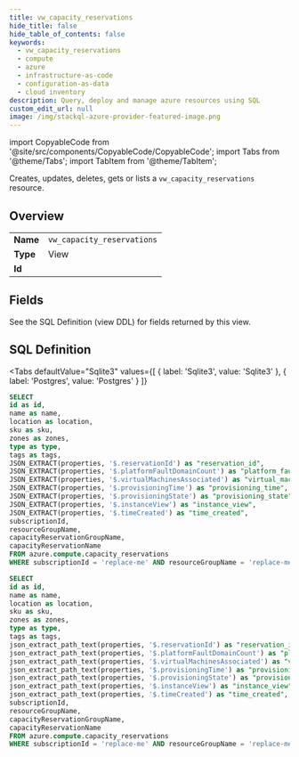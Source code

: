 ```yaml
--- 
title: vw_capacity_reservations
hide_title: false
hide_table_of_contents: false
keywords:
  - vw_capacity_reservations
  - compute
  - azure
  - infrastructure-as-code
  - configuration-as-data
  - cloud inventory
description: Query, deploy and manage azure resources using SQL
custom_edit_url: null
image: /img/stackql-azure-provider-featured-image.png
---
```


import CopyableCode from '@site/src/components/CopyableCode/CopyableCode';
import Tabs from '@theme/Tabs';
import TabItem from '@theme/TabItem';

Creates, updates, deletes, gets or lists a <code>vw_capacity_reservations</code> resource.

## Overview
<table><tbody>
<tr><td><b>Name</b></td><td><code>vw_capacity_reservations</code></td></tr>
<tr><td><b>Type</b></td><td>View</td></tr>
<tr><td><b>Id</b></td><td><CopyableCode code="azure.compute.vw_capacity_reservations" /></td></tr>
</tbody></table>

## Fields

See the SQL Definition (view DDL) for fields returned by this view.

## SQL Definition

<Tabs
defaultValue="Sqlite3"
values={[
{ label: 'Sqlite3', value: 'Sqlite3' },
{ label: 'Postgres', value: 'Postgres' }
]}
>
<TabItem value="Sqlite3">

```sql
SELECT
id as id,
name as name,
location as location,
sku as sku,
zones as zones,
type as type,
tags as tags,
JSON_EXTRACT(properties, '$.reservationId') as "reservation_id",
JSON_EXTRACT(properties, '$.platformFaultDomainCount') as "platform_fault_domain_count",
JSON_EXTRACT(properties, '$.virtualMachinesAssociated') as "virtual_machines_associated",
JSON_EXTRACT(properties, '$.provisioningTime') as "provisioning_time",
JSON_EXTRACT(properties, '$.provisioningState') as "provisioning_state",
JSON_EXTRACT(properties, '$.instanceView') as "instance_view",
JSON_EXTRACT(properties, '$.timeCreated') as "time_created",
subscriptionId,
resourceGroupName,
capacityReservationGroupName,
capacityReservationName
FROM azure.compute.capacity_reservations
WHERE subscriptionId = 'replace-me' AND resourceGroupName = 'replace-me' AND capacityReservationGroupName = 'replace-me';
```

</TabItem>
<TabItem value="Postgres">

```sql
SELECT
id as id,
name as name,
location as location,
sku as sku,
zones as zones,
type as type,
tags as tags,
json_extract_path_text(properties, '$.reservationId') as "reservation_id",
json_extract_path_text(properties, '$.platformFaultDomainCount') as "platform_fault_domain_count",
json_extract_path_text(properties, '$.virtualMachinesAssociated') as "virtual_machines_associated",
json_extract_path_text(properties, '$.provisioningTime') as "provisioning_time",
json_extract_path_text(properties, '$.provisioningState') as "provisioning_state",
json_extract_path_text(properties, '$.instanceView') as "instance_view",
json_extract_path_text(properties, '$.timeCreated') as "time_created",
subscriptionId,
resourceGroupName,
capacityReservationGroupName,
capacityReservationName
FROM azure.compute.capacity_reservations
WHERE subscriptionId = 'replace-me' AND resourceGroupName = 'replace-me' AND capacityReservationGroupName = 'replace-me';
```

</TabItem>
</Tabs>
